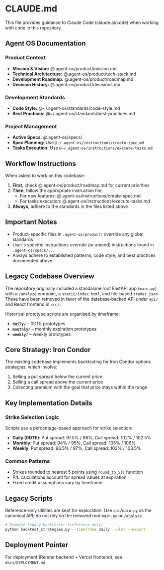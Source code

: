 # CLAUDE.md

This file provides guidance to Claude Code (claude.ai/code) when working with code in this repository.

## Agent OS Documentation

### Product Context
- **Mission & Vision:** @.agent-os/product/mission.md
- **Technical Architecture:** @.agent-os/product/tech-stack.md
- **Development Roadmap:** @.agent-os/product/roadmap.md
- **Decision History:** @.agent-os/product/decisions.md

### Development Standards
- **Code Style:** @~/.agent-os/standards/code-style.md
- **Best Practices:** @~/.agent-os/standards/best-practices.md

### Project Management
- **Active Specs:** @.agent-os/specs/
- **Spec Planning:** Use `@~/.agent-os/instructions/create-spec.md`
- **Tasks Execution:** Use `@~/.agent-os/instructions/execute-tasks.md`

## Workflow Instructions

When asked to work on this codebase:

1. **First**, check @.agent-os/product/roadmap.md for current priorities
2. **Then**, follow the appropriate instruction file:
   - For new features: @.agent-os/instructions/create-spec.md
   - For tasks execution: @.agent-os/instructions/execute-tasks.md
3. **Always**, adhere to the standards in the files listed above

## Important Notes

- Product-specific files in `.agent-os/product/` override any global standards
- User's specific instructions override (or amend) instructions found in `.agent-os/specs/...`
- Always adhere to established patterns, code style, and best practices documented above.

## Legacy Codebase Overview

The repository originally included a standalone root FastAPI app (`main.py`) with a `/analyze` endpoint, a `static/index.html`, and file-based `trades.json`. These have been removed in favor of the database‑backed API under `api/` and React frontend in `src/`.

Historical prototype scripts are organized by timeframe:

- **`daily/`** – 0DTE prototypes
- **`monthly/`** – monthly expiration prototypes
- **`weekly/`** – weekly prototypes

## Core Strategy: Iron Condor

The existing codebase implements backtesting for Iron Condor options strategies, which involve:
1. Selling a put spread below the current price
2. Selling a call spread above the current price
3. Collecting premium with the goal that price stays within the range

## Key Implementation Details

### Strike Selection Logic
Scripts use a percentage-based approach for strike selection:
- **Daily (0DTE)**: Put spread: 97.5% / 98%, Call spread: 102% / 102.5%
- **Monthly**: Put spread: 94% / 95%, Call spread: 105% / 106%
- **Weekly**: Put spread: 96.5% / 97%, Call spread: 103% / 103.5%

### Common Patterns
- Strikes rounded to nearest 5 points using `round_to_5()` function
- P/L calculations account for spread values at expiration
- Fixed credit assumptions vary by timeframe

## Legacy Scripts

Reference-only utilities are kept for exploration. Use `api/main.py` as the canonical API; do not rely on the removed root `main.py` or `/analyze`.

```bash
# Example legacy backtester (reference only)
python backtest_strategies.py --timeframe daily --plot --export
```

## Deployment Pointer

For deployment (Render backend + Vercel frontend), see `docs/DEPLOYMENT.md`.